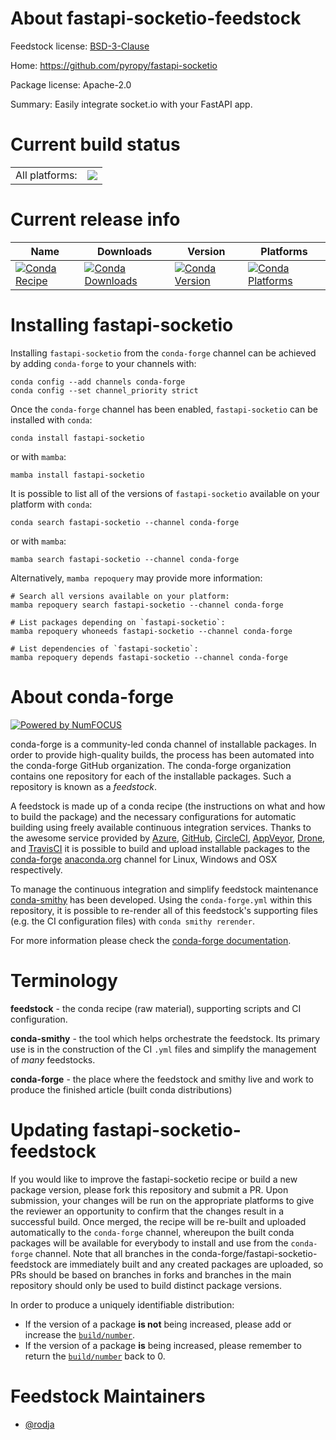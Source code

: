 About fastapi-socketio-feedstock
================================

Feedstock license: [BSD-3-Clause](https://github.com/conda-forge/fastapi-socketio-feedstock/blob/main/LICENSE.txt)

Home: https://github.com/pyropy/fastapi-socketio

Package license: Apache-2.0

Summary: Easily integrate socket.io with your FastAPI app.

Current build status
====================


<table><tr><td>All platforms:</td>
    <td>
      <a href="https://dev.azure.com/conda-forge/feedstock-builds/_build/latest?definitionId=19235&branchName=main">
        <img src="https://dev.azure.com/conda-forge/feedstock-builds/_apis/build/status/fastapi-socketio-feedstock?branchName=main">
      </a>
    </td>
  </tr>
</table>

Current release info
====================

| Name | Downloads | Version | Platforms |
| --- | --- | --- | --- |
| [![Conda Recipe](https://img.shields.io/badge/recipe-fastapi--socketio-green.svg)](https://anaconda.org/conda-forge/fastapi-socketio) | [![Conda Downloads](https://img.shields.io/conda/dn/conda-forge/fastapi-socketio.svg)](https://anaconda.org/conda-forge/fastapi-socketio) | [![Conda Version](https://img.shields.io/conda/vn/conda-forge/fastapi-socketio.svg)](https://anaconda.org/conda-forge/fastapi-socketio) | [![Conda Platforms](https://img.shields.io/conda/pn/conda-forge/fastapi-socketio.svg)](https://anaconda.org/conda-forge/fastapi-socketio) |

Installing fastapi-socketio
===========================

Installing `fastapi-socketio` from the `conda-forge` channel can be achieved by adding `conda-forge` to your channels with:

```
conda config --add channels conda-forge
conda config --set channel_priority strict
```

Once the `conda-forge` channel has been enabled, `fastapi-socketio` can be installed with `conda`:

```
conda install fastapi-socketio
```

or with `mamba`:

```
mamba install fastapi-socketio
```

It is possible to list all of the versions of `fastapi-socketio` available on your platform with `conda`:

```
conda search fastapi-socketio --channel conda-forge
```

or with `mamba`:

```
mamba search fastapi-socketio --channel conda-forge
```

Alternatively, `mamba repoquery` may provide more information:

```
# Search all versions available on your platform:
mamba repoquery search fastapi-socketio --channel conda-forge

# List packages depending on `fastapi-socketio`:
mamba repoquery whoneeds fastapi-socketio --channel conda-forge

# List dependencies of `fastapi-socketio`:
mamba repoquery depends fastapi-socketio --channel conda-forge
```


About conda-forge
=================

[![Powered by
NumFOCUS](https://img.shields.io/badge/powered%20by-NumFOCUS-orange.svg?style=flat&colorA=E1523D&colorB=007D8A)](https://numfocus.org)

conda-forge is a community-led conda channel of installable packages.
In order to provide high-quality builds, the process has been automated into the
conda-forge GitHub organization. The conda-forge organization contains one repository
for each of the installable packages. Such a repository is known as a *feedstock*.

A feedstock is made up of a conda recipe (the instructions on what and how to build
the package) and the necessary configurations for automatic building using freely
available continuous integration services. Thanks to the awesome service provided by
[Azure](https://azure.microsoft.com/en-us/services/devops/), [GitHub](https://github.com/),
[CircleCI](https://circleci.com/), [AppVeyor](https://www.appveyor.com/),
[Drone](https://cloud.drone.io/welcome), and [TravisCI](https://travis-ci.com/)
it is possible to build and upload installable packages to the
[conda-forge](https://anaconda.org/conda-forge) [anaconda.org](https://anaconda.org/)
channel for Linux, Windows and OSX respectively.

To manage the continuous integration and simplify feedstock maintenance
[conda-smithy](https://github.com/conda-forge/conda-smithy) has been developed.
Using the ``conda-forge.yml`` within this repository, it is possible to re-render all of
this feedstock's supporting files (e.g. the CI configuration files) with ``conda smithy rerender``.

For more information please check the [conda-forge documentation](https://conda-forge.org/docs/).

Terminology
===========

**feedstock** - the conda recipe (raw material), supporting scripts and CI configuration.

**conda-smithy** - the tool which helps orchestrate the feedstock.
                   Its primary use is in the construction of the CI ``.yml`` files
                   and simplify the management of *many* feedstocks.

**conda-forge** - the place where the feedstock and smithy live and work to
                  produce the finished article (built conda distributions)


Updating fastapi-socketio-feedstock
===================================

If you would like to improve the fastapi-socketio recipe or build a new
package version, please fork this repository and submit a PR. Upon submission,
your changes will be run on the appropriate platforms to give the reviewer an
opportunity to confirm that the changes result in a successful build. Once
merged, the recipe will be re-built and uploaded automatically to the
`conda-forge` channel, whereupon the built conda packages will be available for
everybody to install and use from the `conda-forge` channel.
Note that all branches in the conda-forge/fastapi-socketio-feedstock are
immediately built and any created packages are uploaded, so PRs should be based
on branches in forks and branches in the main repository should only be used to
build distinct package versions.

In order to produce a uniquely identifiable distribution:
 * If the version of a package **is not** being increased, please add or increase
   the [``build/number``](https://docs.conda.io/projects/conda-build/en/latest/resources/define-metadata.html#build-number-and-string).
 * If the version of a package **is** being increased, please remember to return
   the [``build/number``](https://docs.conda.io/projects/conda-build/en/latest/resources/define-metadata.html#build-number-and-string)
   back to 0.

Feedstock Maintainers
=====================

* [@rodja](https://github.com/rodja/)

